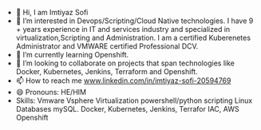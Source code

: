 - 👋 Hi, I am Imtiyaz Sofi
- 👀 I’m interested in Devops/Scripting/Cloud Native technologies. I have 9 + years experience in IT and services industry and specialized in virtualization,Scripting and Administration. I am a certified Kuberenetes Administrator and VMWARE certified Professional DCV.
- 🌱 I’m currently learning Openshift.
- 💞️ I’m looking to collaborate on projects that span technologies like Docker, Kubernetes, Jenkins, Terraform and Openshift.
- 📫 How to reach me www.linkedin.com/in/imtiyaz-sofi-20594769
- 😄 Pronouns: HE/HIM
- Skills:
  Vmware Vsphere Virtualization
  powershell/python scripting
  Linux
  Databases mySQL.
  Docker, Kubernetes, Jenkins, Terrafor IAC, AWS
  Openshift
  

<!---
imsofi5/imsofi5 is a ✨ special ✨ repository because its `README.md` (this file) appears on your GitHub profile.
You can click the Preview link to take a look at your changes.
--->
